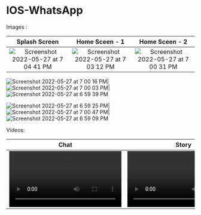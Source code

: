 # IOS-WhatsApp


Images : 

Splash Screen  |  Home Sceen - 1 | Home Sceen - 2
:-------------------------:|:-------------------------:|:-------------------------:
![Screenshot 2022-05-27 at 7 04 41 PM](https://user-images.githubusercontent.com/8991251/170709448-4803622e-f71a-4ff2-b122-ac848d96a87a.png)|![Screenshot 2022-05-27 at 7 03 12 PM](https://user-images.githubusercontent.com/8991251/170709399-db8bb8c2-f348-406b-a0e3-97a9e38ae9b4.png)|![Screenshot 2022-05-27 at 7 00 31 PM](https://user-images.githubusercontent.com/8991251/170709034-48a862e9-a9cf-46b9-8f81-7e497cc04129.png) 

![Screenshot 2022-05-27 at 7 00 16 PM](https://user-images.githubusercontent.com/8991251/170708966-969badd9-ce15-41f5-aefb-3e6f13bc5ae1.png)|![Screenshot 2022-05-27 at 7 00 03 PM](https://user-images.githubusercontent.com/8991251/170708972-576cbcd3-7d34-4ca5-babd-f59b810186dd.png)|![Screenshot 2022-05-27 at 6 59 39 PM](https://user-images.githubusercontent.com/8991251/170708980-9f0053e0-ca98-4ac5-8f0f-2607d6c24c43.png) 

![Screenshot 2022-05-27 at 6 59 25 PM](https://user-images.githubusercontent.com/8991251/170709023-519abea2-2e44-49e1-9470-51a248d6af72.png)|![Screenshot 2022-05-27 at 7 00 47 PM](https://user-images.githubusercontent.com/8991251/170709027-ea04efaf-fb5f-47bb-b33c-7122353a3970.png)|![Screenshot 2022-05-27 at 6 59 09 PM](https://user-images.githubusercontent.com/8991251/170709031-5bbc245a-f4c7-4e0b-bbce-fc9fbc179256.png)  

Videos: 

Chat | Story | Other APi
:-------------------------:|:-------------------------:|:-------------------------:
<video src='https://user-images.githubusercontent.com/8991251/170707740-754c069b-2069-40f5-a040-e51b85deea9c.mp4' /> | <video src='https://user-images.githubusercontent.com/8991251/170707761-5cd28acc-03e5-4ccc-83d2-58f9aab3d2b8.mp4' /> | <video src='https://user-images.githubusercontent.com/8991251/170707792-e8f394cd-97df-4b5b-a07e-b5faa3f17525.mp4' /> 


